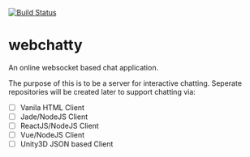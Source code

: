 [![Build Status](https://travis-ci.com/wmollenkopf/webchatty.svg?branch=master)](https://travis-ci.com/wmollenkopf/webchatty)
# webchatty
An online websocket based chat application.

The purpose of this is to be a server for interactive chatting.
Seperate repositories will be created later to support chatting via:
* [ ] Vanila HTML Client
* [ ] Jade/NodeJS Client
* [ ] ReactJS/NodeJS Client
* [ ] Vue/NodeJS Client
* [ ] Unity3D JSON based Client
